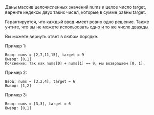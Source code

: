 Даны массив целочисленных значений nums и целое число target, верните индексы двух таких чисел, которые в сумме равны target.

Гарантируется, что каждый ввод имеет ровно одно решение. Также учтите, что вы не можете использовать одно и то же число дважды.

Вы можете вернуть ответ в любом порядке.

Пример 1:
```
Ввод: nums = [2,7,11,15], target = 9
Вывод: [0,1]
Пояснение: Так как nums[0] + nums[1] == 9, мы возвращаем [0, 1].
```
Пример 2:
```
Ввод: nums = [3,2,4], target = 6
Вывод: [1,2]
```
Пример 3:
```
Ввод: nums = [3,3], target = 6
Вывод: [0,1]
```